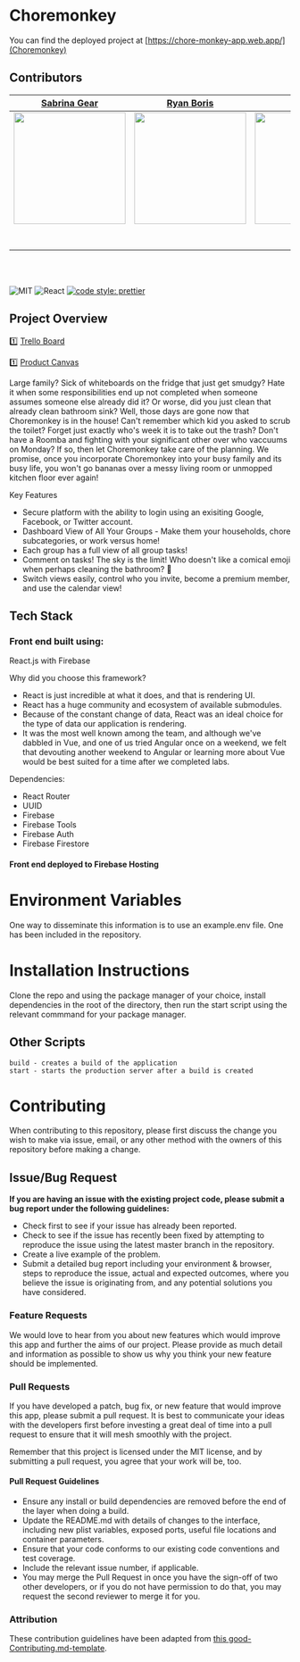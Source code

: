 # Choremonkey

You can find the deployed project at [https://chore-monkey-app.web.app/](Choremonkey)

## Contributors



|                                                      [Sabrina Gear](https://github.com/)                                                       |                                                       [Ryan Boris](https://github.com/ryanboris)                                                        |                                                      [Phil Hart](https://github.com/)                                                       |                                                       [Michael Trevino](https://github.com/)                                                        |                                                      [Luisan Suarez](https://github.com/)                                                       |
| :-----------------------------------------------------------------------------------------------------------------------------------------: | :-------------------------------------------------------------------------------------------------------------------------------------------: | :-----------------------------------------------------------------------------------------------------------------------------------------: | :-------------------------------------------------------------------------------------------------------------------------------------------: | :-----------------------------------------------------------------------------------------------------------------------------------------: |
| [<img src="https://github.com/sabrinagear.png" width = "200" />](https://github.com/) | [<img src="https://github.com/ryanboris.png" width = "200" />](https://github.com/) | [<img src="https://github.com/PhilHart23.png" width = "200" />](https://github.com/) | [<img src="https://github.com/TrevMike.png" width = "200" />](https://github.com/) | [<img src="https://github.com/LuisanSuarez.png" width = "200" />](https://github.com/) |
|                                [<img src="https://github.com/favicon.ico" width="15"> ](https://github.com/ryanboris)                                |                            [<img src="https://github.com/favicon.ico" width="15"> ](https://github.com/ryanboris)                             |                          [<img src="https://github.com/favicon.ico" width="15"> ](https://github.com/Mister-Corn)                           |                          [<img src="https://github.com/favicon.ico" width="15"> ](https://github.com/NandoTheessen)                           |                           [<img src="https://github.com/favicon.ico" width="15"> ](https://github.com/wvandolah)                            |
|                [ <img src="https://static.licdn.com/sc/h/al2o9zrvru7aqj8e1x2rzsrca" width="15"> ](https://www.linkedin.com/)                |                 [ <img src="https://static.licdn.com/sc/h/al2o9zrvru7aqj8e1x2rzsrca" width="15"> ](https://www.linkedin.com/in/ryanboris)                 |                [ <img src="https://static.licdn.com/sc/h/al2o9zrvru7aqj8e1x2rzsrca" width="15"> ](https://www.linkedin.com/)                |                 [ <img src="https://static.licdn.com/sc/h/al2o9zrvru7aqj8e1x2rzsrca" width="15"> ](https://www.linkedin.com/)                 |                [ <img src="https://static.licdn.com/sc/h/al2o9zrvru7aqj8e1x2rzsrca" width="15"> ](https://www.linkedin.com/)                |

<br>
<br>



![MIT](https://img.shields.io/packagist/l/doctrine/orm.svg)
![React](https://img.shields.io/badge/react-v16.7.0--alpha.2-blue.svg)
[![code style: prettier](https://img.shields.io/badge/code_style-prettier-ff69b4.svg?style=flat-square)](https://github.com/prettier/prettier)


## Project Overview

1️⃣ [Trello Board](https://trello.com/b/P4dqfZO0/labs12-chores-5-6)

1️⃣ [Product Canvas](https://docs.google.com/document/d/1DgIjeg_DlJUZZfEXjqDOaIQKjTYQlJ9nDokVOYMwfjk/edit?usp=sharing)

Large family?  Sick of whiteboards on the fridge that just get smudgy?  Hate it when some responsibilities end up not completed when someone assumes someone else already did it? Or worse, did you just clean that already clean bathroom sink?  Well, those days are gone now that Choremonkey is in the house!  Can't remember which kid you asked to scrub the toilet?  Forget just exactly who's week it is to take out the trash?  Don't have a Roomba and fighting with your significant other over who vaccuums on Monday?  If so, then let Choremonkey take care of the planning.  We promise, once you incorporate Choremonkey into your busy family and its busy life, you won't go bananas over a messy living room or unmopped kitchen floor ever again!

Key Features

- Secure platform with the ability to login using an exisiting Google, Facebook, or Twitter account.
- Dashboard View of All Your Groups - Make them your households, chore subcategories, or work versus home!
- Each group has a full view of all group tasks!
- Comment on tasks!  The sky is the limit! Who doesn't like a comical emoji when perhaps cleaning the bathroom? 💩
- Switch views easily, control who you invite, become a premium member, and use the calendar view!

## Tech Stack

### Front end built using:
React.js with Firebase


Why did you choose this framework?

- React is just incredible at what it does, and that is rendering UI.
- React has a huge community and ecosystem of available submodules.
- Because of the constant change of data, React was an ideal choice for the type of data our application is rendering.
- It was the most well known among the team, and although we've dabbled in Vue, and one of us tried Angular once on a weekend, we felt that devouting another weekend to Angular or learning more about Vue would be best suited for a time after we completed labs.

Dependencies:
- React Router
- UUID
- Firebase
- Firebase Tools
- Firebase Auth
- Firebase Firestore

#### Front end deployed to Firebase Hosting

# Environment Variables

One way to disseminate this information is to use an example.env file.  One has been included in the repository.


# Installation Instructions
Clone the repo and using the package manager of your choice, install dependencies in the root of the directory, then run the start script using the relevant commmand for your package manager.

## Other Scripts
 
    build - creates a build of the application
    start - starts the production server after a build is created

# Contributing

When contributing to this repository, please first discuss the change you wish to make via issue, email, or any other method with the owners of this repository before making a change.

## Issue/Bug Request

**If you are having an issue with the existing project code, please submit a bug report under the following guidelines:**

- Check first to see if your issue has already been reported.
- Check to see if the issue has recently been fixed by attempting to reproduce the issue using the latest master branch in the repository.
- Create a live example of the problem.
- Submit a detailed bug report including your environment & browser, steps to reproduce the issue, actual and expected outcomes, where you believe the issue is originating from, and any potential solutions you have considered.

### Feature Requests

We would love to hear from you about new features which would improve this app and further the aims of our project. Please provide as much detail and information as possible to show us why you think your new feature should be implemented.

### Pull Requests

If you have developed a patch, bug fix, or new feature that would improve this app, please submit a pull request. It is best to communicate your ideas with the developers first before investing a great deal of time into a pull request to ensure that it will mesh smoothly with the project.

Remember that this project is licensed under the MIT license, and by submitting a pull request, you agree that your work will be, too.

#### Pull Request Guidelines

- Ensure any install or build dependencies are removed before the end of the layer when doing a build.
- Update the README.md with details of changes to the interface, including new plist variables, exposed ports, useful file locations and container parameters.
- Ensure that your code conforms to our existing code conventions and test coverage.
- Include the relevant issue number, if applicable.
- You may merge the Pull Request in once you have the sign-off of two other developers, or if you do not have permission to do that, you may request the second reviewer to merge it for you.

### Attribution

These contribution guidelines have been adapted from [this good-Contributing.md-template](https://gist.github.com/PurpleBooth/b24679402957c63ec426).

